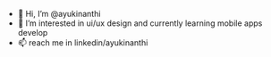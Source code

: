 - 👋 Hi, I’m @ayukinanthi
- 👀 I’m interested in ui/ux design and currently learning mobile apps develop
- 📫 reach me in linkedin/ayukinanthi

<!---
ayukinanthi/ayukinanthi is a ✨ special ✨ repository because its `README.md` (this file) appears on your GitHub profile.
You can click the Preview link to take a look at your changes.
Thank you!
--->
